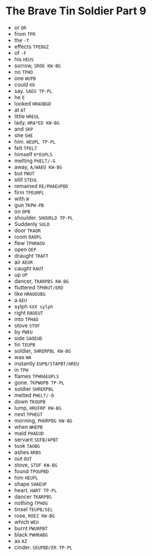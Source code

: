 # The Brave Tin Soldier Part 9

* or `OR`
* from `TPR`
* the `-T`
* effects `TPEBGZ`
* of `-F`
* his `HEUS`
* sorrow, `SROE KW-BG`
* no `TPHO`
* one `WUPB`
* could `KO`
* say. `SAEU TP-PL`
* he `E`
* looked `HRAOBGD`
* at `AT`
* little `HREUL`
* lady, `HRA*ED KW-BG`
* and `SKP`
* she `SHE`
* him. `HEUPL TP-PL`
* felt `TPELT`
* himself `H*EUPLS`
* melting `PHELT/-G`
* away, `A/WAEU KW-BG`
* but `PWUT`
* still `STEUL`
* remained `RE/PHAEUPBD`
* firm `TPEURPL`
* with `W`
* gun `TKPW-PB`
* on `OPB`
* shoulder. `SHOURLD TP-PL`
* Suddenly `SULD`
* door `TKAOR`
* room `RAOPL`
* flew `TPHRAOU`
* open `OEP`
* draught `TRAFT`
* air `AEUR`
* caught `KAUT`
* up `UP`
* dancer, `TKARPBS KW-BG`
* fluttered `TPHRUT/ERD`
* like `HRAOEUBG`
* a `AEU`
* sylph `XXX sylph`
* right `RAOEUT`
* into `TPHAO`
* stove `STOF`
* by `PWEU`
* side `SAOEUD`
* tin `TEUPB`
* soldier, `SHRERPBL KW-BG`
* was `WA`
* instantly `EUPB/STAPBT/HREU`
* in `TPH`
* flames `TPHRAEUPLS`
* gone. `TKPWOPB TP-PL`
* soldier `SHRERPBL`
* melted `PHELT/-D`
* down `TKOUPB`
* lump, `HRUFRP KW-BG`
* next `TPHEGT`
* morning, `PHORPBG KW-BG`
* when `WHEPB`
* maid `PHAEUD`
* servant `SEFB/APBT`
* took `TAOBG`
* ashes `ARBS`
* out `OUT`
* stove, `STOF KW-BG`
* found `TPOUPBD`
* him `HEUPL`
* shape `SHAEUP`
* heart. `HART TP-PL`
* dancer `TKARPBS`
* nothing `TPHOG`
* tinsel `TEUPB/SEL`
* rose, `ROEZ KW-BG`
* which `WEU`
* burnt `PWURPBT`
* black `PWHRABG`
* as `AZ`
* cinder. `SEUPBD/ER TP-PL`
